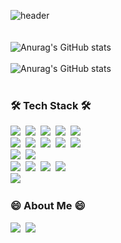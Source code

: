 ![header](https://capsule-render.vercel.app/api?type=soft&color=auto&height=150&section=header&text=YangHumJo&fontSize=70&animation=twinkling)
<br>
<br>
<br>
![Anurag's GitHub stats](https://github-readme-stats.vercel.app/api/top-langs/?username=whdidgma94&layout=compact)
<br>
<br>
![Anurag's GitHub stats](https://github-readme-stats.vercel.app/api?username=whdidgma94&show_icons=true&theme=e.g)
<br>
<br>
<h3>🛠 Tech Stack 🛠</h3>

<p>
  <img src="https://img.shields.io/badge/javascript-F7DF1E?style=flat-square&logo=javascript&logoColor=white"/>&nbsp
  <img src="https://img.shields.io/badge/Java-F7DF1E?style=flat-square&logo=Java&logoColor=white"/>&nbsp
  <img src="https://img.shields.io/badge/css-1572B6?style=flat-square&logo=css3&logoColor=white"/>&nbsp
  <img src="https://img.shields.io/badge/html5-1572B6?style=flat-square&logo=html5&logoColor=white"/>&nbsp
  <img src="https://img.shields.io/badge/node.js-339933?style=flat-square&logo=node.js&logoColor=white"/>&nbsp
  <br>
  <img src="https://img.shields.io/badge/json-000000?style=flat-square&logo=json&logoColor=white"/>&nbsp
  <img src="https://img.shields.io/badge/Mysql-E6B91E?style=flat-square&logo=MySql&logoColor=black"/>&nbsp
  <img src="https://img.shields.io/badge/jquery-0769AD?style=flat-square&logo=jquery&logoColor=white"/>&nbsp
  <img src="https://img.shields.io/badge/bootstrap-7952B3?style=flat-square&logo=bootstrap&logoColor=white"/>&nbsp
  <img src="https://img.shields.io/badge/apachetomcat-F8DC75?style=flat-square&logo=apachetomcat&logoColor=black"/>&nbsp
  <br>
  <img src="https://img.shields.io/badge/github-181717?style=flat-square&logo=github&logoColor=white"/>&nbsp
  <img src="https://img.shields.io/badge/git-F05032?style=flat-square&logo=git&logoColor=white"/>&nbsp
  <br>
  <img src="https://img.shields.io/badge/spring-6DB33F?style=flat-square&logo=spring&logoColor=white"/>&nbsp
  <img src="https://img.shields.io/badge/springboot-6DB33F?style=flat-square&logo=springboot&logoColor=white"/>&nbsp
  <img src="https://img.shields.io/badge/eclipse-2C2255?style=flat-square&logo=eclipse&logoColor=white"/>&nbsp
  <img src="https://img.shields.io/badge/intellijidea-000000?style=flat-square&logo=intellijidea&logoColor=white"/>&nbsp
  <br>
  <img src="https://img.shields.io/badge/notion-000000?style=flat-square&logo=notion&logoColor=white"/>&nbsp
</p>
<h3> 😄 About Me 😄 </h3>
<p>
  <a href="https://www.instagram.com/whdidgma94/"><img src="https://img.shields.io/badge/Instagram-E4405F?style=flat-square&logo=Instagram&logoColor=white&link=https://www.instagram.com/whdidgma94/"/></a>&nbsp
  <a href="mailto:whdidgma94@naver.com"><img src="https://img.shields.io/badge/Gmail-d14836?style=flat-square&logo=Gmail&logoColor=white&link=whdidgma94@naver.com"/></a>
</p>
